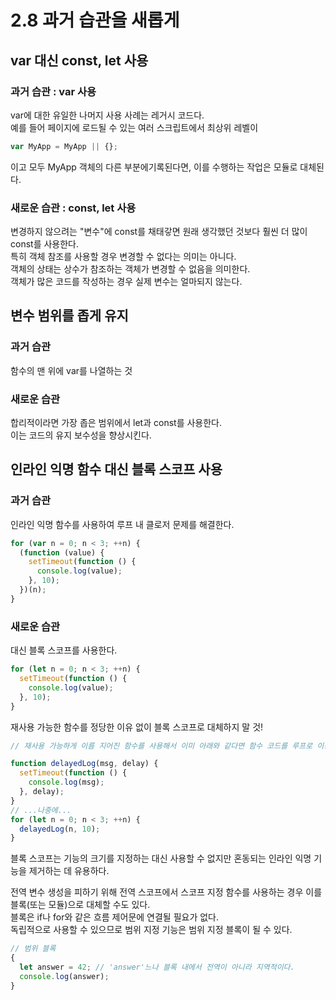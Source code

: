# 2.8 과거 습관을 새롭게

## var 대신 const, let 사용

### 과거 습관 : var 사용

var에 대한 유일한 나머지 사용 사례는 레거시 코드다.  
예를 들어 페이지에 로드될 수 있는 여러 스크립트에서 최상위 레벨이

```js
var MyApp = MyApp || {};
```

이고 모두 MyApp 객체의 다른 부분에기록된다면, 이를 수행하는 작업은 모듈로 대체된다.

### 새로운 습관 : const, let 사용

변경하지 않으려는 "변수"에 const를 채태갛면 원래 생각했던 것보다 훨씬 더 많이 const를 사용한다.  
특히 객체 참조를 사용할 경우 변경할 수 없다는 의미는 아니다.  
객체의 상태는 상수가 참조하는 객체가 변경할 수 없음을 의미한다.  
객체가 많은 코드를 작성하는 경우 실제 변수는 얼마되지 않는다.

## 변수 범위를 좁게 유지

### 과거 습관

함수의 맨 위에 var를 나열하는 것

### 새로운 습관

합리적이라면 가장 좁은 범위에서 let과 const를 사용한다.  
이는 코드의 유지 보수성을 향상시킨다.

## 인라인 익명 함수 대신 블록 스코프 사용

### 과거 습관

인라인 익명 함수를 사용하여 루프 내 클로저 문제를 해결한다.

```js
for (var n = 0; n < 3; ++n) {
  (function (value) {
    setTimeout(function () {
      console.log(value);
    }, 10);
  })(n);
}
```

### 새로운 습관

대신 블록 스코프를 사용한다.

```js
for (let n = 0; n < 3; ++n) {
  setTimeout(function () {
    console.log(value);
  }, 10);
}
```

재사용 가능한 함수를 정당한 이유 없이 블록 스코프로 대체하지 말 것!

```js
// 재사용 가능하게 이름 지어진 함수를 사용해서 이미 아래와 같다면 함수 코드를 루프로 이동할 필요가 ㅇ벗다.

function delayedLog(msg, delay) {
  setTimeout(function () {
    console.log(msg);
  }, delay);
}
// ...나중에...
for (let n = 0; n < 3; ++n) {
  delayedLog(n, 10);
}
```

블록 스코프는 기능의 크기를 지정하는 대신 사용할 수 없지만 혼동되는 인라인 익명 기능을 제거하는 데 유용하다.

전역 변수 생성을 피하기 위해 전역 스코프에서 스코프 지정 함수를 사용하는 경우 이를 블록(또는 모듈)으로 대체할 수도 있다.  
블록은 if나 for와 같은 흐름 제어문에 연결될 필요가 없다.  
독립적으로 사용할 수 있으므로 범위 지정 기능은 범위 지정 블록이 될 수 있다.

```js
// 범위 블록
{
  let answer = 42; // 'answer'느나 블록 내에서 전역이 아니라 지역적이다.
  console.log(answer);
}
```
